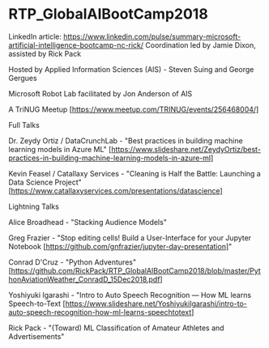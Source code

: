 # RTP_GlobalAIBootCamp2018
LinkedIn article: https://www.linkedin.com/pulse/summary-microsoft-artificial-intelligence-bootcamp-nc-rick/
Coordination led by Jamie Dixon, assisted by Rick Pack

Hosted by Applied Information Sciences (AIS) - Steven Suing and George Gergues

Microsoft Robot Lab facilitated by Jon Anderson of AIS

A TriNUG Meetup [https://www.meetup.com/TRINUG/events/256468004/]

Full Talks

Dr. Zeydy Ortiz / DataCrunchLab - "Best practices in building machine learning models in Azure ML" [https://www.slideshare.net/ZeydyOrtiz/best-practices-in-building-machine-learning-models-in-azure-ml]

Kevin Feasel / Catallaxy Services - "Cleaning is Half the Battle: Launching a Data Science Project" [https://www.catallaxyservices.com/presentations/datascience]


Lightning Talks

Alice Broadhead - "Stacking Audience Models"

Greg Frazier - "Stop editing cells! Build a User-Interface for your Jupyter Notebook [https://github.com/gnfrazier/jupyter-day-presentation]"

Conrad D'Cruz - "Python Adventures" [https://github.com/RickPack/RTP_GlobalAIBootCamp2018/blob/master/PythonAviationWeather_ConradD_15Dec2018.pdf]

Yoshiyuki Igarashi - "Intro to Auto Speech Recognition — How ML learns Speech-to-Text [https://www.slideshare.net/YoshiyukiIgarashi/intro-to-auto-speech-recognition-how-ml-learns-speechtotext]

Rick Pack - "(Toward) ML Classification of Amateur Athletes and Advertisements"
